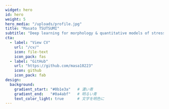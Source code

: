 ```yaml
---
widget: hero
id: hero
weight: 5
hero_media: "/uploads/profile.jpg"
title: "Masato TSUTSUMI"
subtitle: "Deep learning for morphology & quantitative models of stress"
cta:
  - label: "View CV"
    url: "/cv/"
    icon: file-text
    icon_pack: fas
  - label: "GitHub"
    url: "https://github.com/masa10223"
    icon: github
    icon_pack: fab
design:
  background:
    gradient_start: "#0b1e3a"   # 濃い青
    gradient_end:   "#0a4abf"   # 明るい青
    text_color_light: true      # 文字を明色に
---
```

